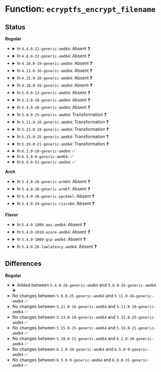 # Function: <code>ecryptfs_encrypt_filename</code>

## Status
<b>Regular</b>
<ul>
<li>
<details>
<summary>In <code>4.4.0-21-generic-amd64</code>: Absent ❓</summary>

```json
{
  "name": "ecryptfs_encrypt_filename",
  "collision_type": "Unique Static",
  "inline_type": "Full",
  "funcs": [
    {
      "addr": 18446744071582019774,
      "name": "ecryptfs_encrypt_filename",
      "external": false,
      "loc": "fs/ecryptfs/crypto.c:1501",
      "file": "fs/ecryptfs/crypto.c",
      "inline": "not declared, inlined",
      "caller_inline": [
        "fs/ecryptfs/crypto.c:ecryptfs_encrypt_and_encode_filename"
      ],
      "caller_func": []
    }
  ],
  "symbols": []
}
```
</details>
</li>
<li>
<details>
<summary>In <code>4.8.0-22-generic-amd64</code>: Absent ❓</summary>

```json
{
  "name": "ecryptfs_encrypt_filename",
  "collision_type": "Unique Static",
  "inline_type": "Full",
  "funcs": [
    {
      "addr": 18446744071582233340,
      "name": "ecryptfs_encrypt_filename",
      "external": false,
      "loc": "fs/ecryptfs/crypto.c:1498",
      "file": "fs/ecryptfs/crypto.c",
      "inline": "not declared, inlined",
      "caller_inline": [
        "fs/ecryptfs/crypto.c:ecryptfs_encrypt_and_encode_filename"
      ],
      "caller_func": []
    }
  ],
  "symbols": []
}
```
</details>
</li>
<li>
<details>
<summary>In <code>4.10.0-19-generic-amd64</code>: Absent ❓</summary>

```json
{
  "name": "ecryptfs_encrypt_filename",
  "collision_type": "Unique Static",
  "inline_type": "Full",
  "funcs": [
    {
      "addr": 18446744071582322828,
      "name": "ecryptfs_encrypt_filename",
      "external": false,
      "loc": "fs/ecryptfs/crypto.c:1498",
      "file": "fs/ecryptfs/crypto.c",
      "inline": "not declared, inlined",
      "caller_inline": [
        "fs/ecryptfs/crypto.c:ecryptfs_encrypt_and_encode_filename"
      ],
      "caller_func": []
    }
  ],
  "symbols": []
}
```
</details>
</li>
<li>
<details>
<summary>In <code>4.13.0-16-generic-amd64</code>: Absent ❓</summary>

```json
{
  "name": "ecryptfs_encrypt_filename",
  "collision_type": "Unique Static",
  "inline_type": "Full",
  "funcs": [
    {
      "addr": 18446744071582407612,
      "name": "ecryptfs_encrypt_filename",
      "external": false,
      "loc": "fs/ecryptfs/crypto.c:1498",
      "file": "fs/ecryptfs/crypto.c",
      "inline": "not declared, inlined",
      "caller_inline": [
        "fs/ecryptfs/crypto.c:ecryptfs_encrypt_and_encode_filename"
      ],
      "caller_func": []
    }
  ],
  "symbols": []
}
```
</details>
</li>
<li>
<details>
<summary>In <code>4.15.0-20-generic-amd64</code>: Absent ❓</summary>

```json
{
  "name": "ecryptfs_encrypt_filename",
  "collision_type": "Unique Static",
  "inline_type": "Full",
  "funcs": [
    {
      "addr": 18446744071582558328,
      "name": "ecryptfs_encrypt_filename",
      "external": false,
      "loc": "fs/ecryptfs/crypto.c:1480",
      "file": "fs/ecryptfs/crypto.c",
      "inline": "not declared, inlined",
      "caller_inline": [
        "fs/ecryptfs/crypto.c:ecryptfs_encrypt_and_encode_filename"
      ],
      "caller_func": []
    }
  ],
  "symbols": []
}
```
</details>
</li>
<li>
<details>
<summary>In <code>4.18.0-10-generic-amd64</code>: Absent ❓</summary>

```json
{
  "name": "ecryptfs_encrypt_filename",
  "collision_type": "Unique Static",
  "inline_type": "Full",
  "funcs": [
    {
      "addr": 18446744071582750060,
      "name": "ecryptfs_encrypt_filename",
      "external": false,
      "loc": "fs/ecryptfs/crypto.c:1480",
      "file": "fs/ecryptfs/crypto.c",
      "inline": "not declared, inlined",
      "caller_inline": [
        "fs/ecryptfs/crypto.c:ecryptfs_encrypt_and_encode_filename"
      ],
      "caller_func": []
    }
  ],
  "symbols": []
}
```
</details>
</li>
<li>
<details>
<summary>In <code>5.0.0-13-generic-amd64</code>: Absent ❓</summary>

```json
{
  "name": "ecryptfs_encrypt_filename",
  "collision_type": "Unique Static",
  "inline_type": "Full",
  "funcs": [
    {
      "addr": 18446744071582853852,
      "name": "ecryptfs_encrypt_filename",
      "external": false,
      "loc": "fs/ecryptfs/crypto.c:1480",
      "file": "fs/ecryptfs/crypto.c",
      "inline": "not declared, inlined",
      "caller_inline": [
        "fs/ecryptfs/crypto.c:ecryptfs_encrypt_and_encode_filename"
      ],
      "caller_func": []
    }
  ],
  "symbols": []
}
```
</details>
</li>
<li>
<details>
<summary>In <code>5.3.0-18-generic-amd64</code>: Absent ❓</summary>

```json
{
  "name": "ecryptfs_encrypt_filename",
  "collision_type": "Unique Static",
  "inline_type": "Full",
  "funcs": [
    {
      "addr": 18446744071583028607,
      "name": "ecryptfs_encrypt_filename",
      "external": false,
      "loc": "fs/ecryptfs/crypto.c:1474",
      "file": "fs/ecryptfs/crypto.c",
      "inline": "not declared, inlined",
      "caller_inline": [
        "fs/ecryptfs/crypto.c:ecryptfs_encrypt_and_encode_filename"
      ],
      "caller_func": []
    }
  ],
  "symbols": []
}
```
</details>
</li>
<li>
<details>
<summary>In <code>5.4.0-26-generic-amd64</code>: Absent ❓</summary>

```json
{
  "name": "ecryptfs_encrypt_filename",
  "collision_type": "Unique Static",
  "inline_type": "Full",
  "funcs": [
    {
      "addr": 18446744071583134815,
      "name": "ecryptfs_encrypt_filename",
      "external": false,
      "loc": "fs/ecryptfs/crypto.c:1476",
      "file": "fs/ecryptfs/crypto.c",
      "inline": "not declared, inlined",
      "caller_inline": [
        "fs/ecryptfs/crypto.c:ecryptfs_encrypt_and_encode_filename"
      ],
      "caller_func": []
    }
  ],
  "symbols": []
}
```
</details>
</li>
<li>
<details>
<summary>In <code>5.8.0-25-generic-amd64</code>: Transformation ❓</summary>

```c
int ecryptfs_encrypt_filename(struct ecryptfs_filename * filename, struct ecryptfs_mount_crypt_stat * mount_crypt_stat)
```

```json
{
  "name": "ecryptfs_encrypt_filename",
  "collision_type": "Unique Static",
  "inline_type": "No",
  "funcs": [
    {
      "addr": 0,
      "name": "ecryptfs_encrypt_filename",
      "external": false,
      "loc": "fs/ecryptfs/crypto.c:1461",
      "file": "fs/ecryptfs/crypto.c",
      "inline": "seen, unknown",
      "caller_inline": [],
      "caller_func": [
        "fs/ecryptfs/crypto.c:ecryptfs_encrypt_and_encode_filename"
      ]
    }
  ],
  "symbols": [
    {
      "addr": 18446744071583447168,
      "name": "ecryptfs_encrypt_filename",
      "section": ".text",
      "bind": "STB_LOCAL",
      "size": 224
    },
    {
      "addr": 18446744071583456962,
      "name": "ecryptfs_encrypt_filename.cold",
      "section": ".text",
      "bind": "STB_LOCAL",
      "size": 115
    }
  ]
}
```
</details>
</li>
<li>
<details>
<summary>In <code>5.11.0-16-generic-amd64</code>: Transformation ❓</summary>

```c
int ecryptfs_encrypt_filename(struct ecryptfs_filename * filename, struct ecryptfs_mount_crypt_stat * mount_crypt_stat)
```

```json
{
  "name": "ecryptfs_encrypt_filename",
  "collision_type": "Unique Static",
  "inline_type": "No",
  "funcs": [
    {
      "addr": 0,
      "name": "ecryptfs_encrypt_filename",
      "external": false,
      "loc": "fs/ecryptfs/crypto.c:1461",
      "file": "fs/ecryptfs/crypto.c",
      "inline": "seen, unknown",
      "caller_inline": [],
      "caller_func": [
        "fs/ecryptfs/crypto.c:ecryptfs_encrypt_and_encode_filename"
      ]
    }
  ],
  "symbols": [
    {
      "addr": 18446744071583559744,
      "name": "ecryptfs_encrypt_filename",
      "section": ".text",
      "bind": "STB_LOCAL",
      "size": 224
    },
    {
      "addr": 18446744071591355953,
      "name": "ecryptfs_encrypt_filename.cold",
      "section": ".text",
      "bind": "STB_LOCAL",
      "size": 115
    }
  ]
}
```
</details>
</li>
<li>
<details>
<summary>In <code>5.13.0-19-generic-amd64</code>: Transformation ❓</summary>

```c
int ecryptfs_encrypt_filename(struct ecryptfs_filename * filename, struct ecryptfs_mount_crypt_stat * mount_crypt_stat)
```

```json
{
  "name": "ecryptfs_encrypt_filename",
  "collision_type": "Unique Static",
  "inline_type": "No",
  "funcs": [
    {
      "addr": 0,
      "name": "ecryptfs_encrypt_filename",
      "external": false,
      "loc": "fs/ecryptfs/crypto.c:1456",
      "file": "fs/ecryptfs/crypto.c",
      "inline": "seen, unknown",
      "caller_inline": [],
      "caller_func": [
        "fs/ecryptfs/crypto.c:ecryptfs_encrypt_and_encode_filename"
      ]
    }
  ],
  "symbols": [
    {
      "addr": 18446744071583582944,
      "name": "ecryptfs_encrypt_filename",
      "section": ".text",
      "bind": "STB_LOCAL",
      "size": 224
    },
    {
      "addr": 18446744071591298666,
      "name": "ecryptfs_encrypt_filename.cold",
      "section": ".text",
      "bind": "STB_LOCAL",
      "size": 115
    }
  ]
}
```
</details>
</li>
<li>
<details>
<summary>In <code>5.15.0-25-generic-amd64</code>: Transformation ❓</summary>

```c
int ecryptfs_encrypt_filename(struct ecryptfs_filename * filename, struct ecryptfs_mount_crypt_stat * mount_crypt_stat)
```

```json
{
  "name": "ecryptfs_encrypt_filename",
  "collision_type": "Unique Static",
  "inline_type": "No",
  "funcs": [
    {
      "addr": 0,
      "name": "ecryptfs_encrypt_filename",
      "external": false,
      "loc": "fs/ecryptfs/crypto.c:1456",
      "file": "fs/ecryptfs/crypto.c",
      "inline": "seen, unknown",
      "caller_inline": [],
      "caller_func": [
        "fs/ecryptfs/crypto.c:ecryptfs_encrypt_and_encode_filename"
      ]
    }
  ],
  "symbols": [
    {
      "addr": 18446744071583940960,
      "name": "ecryptfs_encrypt_filename",
      "section": ".text",
      "bind": "STB_LOCAL",
      "size": 224
    },
    {
      "addr": 18446744071592283655,
      "name": "ecryptfs_encrypt_filename.cold",
      "section": ".text",
      "bind": "STB_LOCAL",
      "size": 115
    }
  ]
}
```
</details>
</li>
<li>
<details>
<summary>In <code>5.19.0-21-generic-amd64</code>: Transformation ❓</summary>

```c
int ecryptfs_encrypt_filename(struct ecryptfs_filename * filename, struct ecryptfs_mount_crypt_stat * mount_crypt_stat)
```

```json
{
  "name": "ecryptfs_encrypt_filename",
  "collision_type": "Unique Static",
  "inline_type": "No",
  "funcs": [
    {
      "addr": 0,
      "name": "ecryptfs_encrypt_filename",
      "external": false,
      "loc": "fs/ecryptfs/crypto.c:1456",
      "file": "fs/ecryptfs/crypto.c",
      "inline": "seen, unknown",
      "caller_inline": [],
      "caller_func": [
        "fs/ecryptfs/crypto.c:ecryptfs_encrypt_and_encode_filename"
      ]
    }
  ],
  "symbols": [
    {
      "addr": 18446744071584522320,
      "name": "ecryptfs_encrypt_filename",
      "section": ".text",
      "bind": "STB_LOCAL",
      "size": 258
    },
    {
      "addr": 18446744071594065999,
      "name": "ecryptfs_encrypt_filename.cold",
      "section": ".text",
      "bind": "STB_LOCAL",
      "size": 107
    }
  ]
}
```
</details>
</li>
<li>
<details>
<summary>In <code>6.2.0-20-generic-amd64</code>: ✅</summary>

```c
int ecryptfs_encrypt_filename(struct ecryptfs_filename * filename, struct ecryptfs_mount_crypt_stat * mount_crypt_stat)
```

```json
{
  "name": "ecryptfs_encrypt_filename",
  "collision_type": "Unique Static",
  "inline_type": "No",
  "funcs": [
    {
      "addr": 18446744071585193168,
      "name": "ecryptfs_encrypt_filename",
      "external": false,
      "loc": "fs/ecryptfs/crypto.c:1456",
      "file": "fs/ecryptfs/crypto.c",
      "inline": "seen, unknown",
      "caller_inline": [],
      "caller_func": [
        "fs/ecryptfs/crypto.c:ecryptfs_encrypt_and_encode_filename"
      ]
    }
  ],
  "symbols": [
    {
      "addr": 18446744071585193168,
      "name": "ecryptfs_encrypt_filename",
      "section": ".text",
      "bind": "STB_LOCAL",
      "size": 379
    }
  ]
}
```
</details>
</li>
<li>
<details>
<summary>In <code>6.5.0-9-generic-amd64</code>: ✅</summary>

```c
int ecryptfs_encrypt_filename(struct ecryptfs_filename * filename, struct ecryptfs_mount_crypt_stat * mount_crypt_stat)
```

```json
{
  "name": "ecryptfs_encrypt_filename",
  "collision_type": "Unique Static",
  "inline_type": "No",
  "funcs": [
    {
      "addr": 18446744071585422144,
      "name": "ecryptfs_encrypt_filename",
      "external": false,
      "loc": "fs/ecryptfs/crypto.c:1432",
      "file": "fs/ecryptfs/crypto.c",
      "inline": "seen, unknown",
      "caller_inline": [],
      "caller_func": [
        "fs/ecryptfs/crypto.c:ecryptfs_encrypt_and_encode_filename"
      ]
    }
  ],
  "symbols": [
    {
      "addr": 18446744071585422144,
      "name": "ecryptfs_encrypt_filename",
      "section": ".text",
      "bind": "STB_LOCAL",
      "size": 379
    }
  ]
}
```
</details>
</li>
<li>
<details>
<summary>In <code>6.8.0-31-generic-amd64</code>: ✅</summary>

```c
int ecryptfs_encrypt_filename(struct ecryptfs_filename * filename, struct ecryptfs_mount_crypt_stat * mount_crypt_stat)
```

```json
{
  "name": "ecryptfs_encrypt_filename",
  "collision_type": "Unique Static",
  "inline_type": "No",
  "funcs": [
    {
      "addr": 18446744071585656832,
      "name": "ecryptfs_encrypt_filename",
      "external": false,
      "loc": "fs/ecryptfs/crypto.c:1432",
      "file": "fs/ecryptfs/crypto.c",
      "inline": "seen, unknown",
      "caller_inline": [],
      "caller_func": [
        "fs/ecryptfs/crypto.c:ecryptfs_encrypt_and_encode_filename"
      ]
    }
  ],
  "symbols": [
    {
      "addr": 18446744071585656832,
      "name": "ecryptfs_encrypt_filename",
      "section": ".text",
      "bind": "STB_LOCAL",
      "size": 379
    }
  ]
}
```
</details>
</li>
</ul>
<b>Arch</b>
<ul>
<li>
<details>
<summary>In <code>5.4.0-26-generic-arm64</code>: Absent ❓</summary>

```json
{
  "name": "ecryptfs_encrypt_filename",
  "collision_type": "Unique Static",
  "inline_type": "Full",
  "funcs": [
    {
      "addr": 0,
      "name": "ecryptfs_encrypt_filename",
      "external": false,
      "loc": "fs/ecryptfs/crypto.c:1476",
      "file": "fs/ecryptfs/crypto.c",
      "inline": "not declared, inlined",
      "caller_inline": [
        "fs/ecryptfs/crypto.c:ecryptfs_encrypt_and_encode_filename"
      ],
      "caller_func": []
    }
  ],
  "symbols": []
}
```
</details>
</li>
<li>
<details>
<summary>In <code>5.4.0-26-generic-armhf</code>: Absent ❓</summary>

```json
{
  "name": "ecryptfs_encrypt_filename",
  "collision_type": "Unique Static",
  "inline_type": "Full",
  "funcs": [
    {
      "addr": 3228264492,
      "name": "ecryptfs_encrypt_filename",
      "external": false,
      "loc": "fs/ecryptfs/crypto.c:1476",
      "file": "fs/ecryptfs/crypto.c",
      "inline": "not declared, inlined",
      "caller_inline": [
        "fs/ecryptfs/crypto.c:ecryptfs_encrypt_and_encode_filename"
      ],
      "caller_func": []
    }
  ],
  "symbols": []
}
```
</details>
</li>
<li>
<details>
<summary>In <code>5.4.0-26-generic-ppc64el</code>: Absent ❓</summary>

```json
{
  "name": "ecryptfs_encrypt_filename",
  "collision_type": "Unique Static",
  "inline_type": "Full",
  "funcs": [
    {
      "addr": 13835058055288697048,
      "name": "ecryptfs_encrypt_filename",
      "external": false,
      "loc": "fs/ecryptfs/crypto.c:1476",
      "file": "fs/ecryptfs/crypto.c",
      "inline": "not declared, inlined",
      "caller_inline": [
        "fs/ecryptfs/crypto.c:ecryptfs_encrypt_and_encode_filename"
      ],
      "caller_func": []
    }
  ],
  "symbols": []
}
```
</details>
</li>
<li>
<details>
<summary>In <code>5.4.0-24-generic-riscv64</code>: Absent ❓</summary>

```json
{
  "name": "ecryptfs_encrypt_filename",
  "collision_type": "Unique Static",
  "inline_type": "Full",
  "funcs": [
    {
      "addr": 18446743936274167718,
      "name": "ecryptfs_encrypt_filename",
      "external": false,
      "loc": "fs/ecryptfs/crypto.c:1476",
      "file": "fs/ecryptfs/crypto.c",
      "inline": "not declared, inlined",
      "caller_inline": [
        "fs/ecryptfs/crypto.c:ecryptfs_encrypt_and_encode_filename"
      ],
      "caller_func": []
    }
  ],
  "symbols": []
}
```
</details>
</li>
</ul>
<b>Flavor</b>
<ul>
<li>
<details>
<summary>In <code>5.4.0-1009-aws-amd64</code>: Absent ❓</summary>

```json
{
  "name": "ecryptfs_encrypt_filename",
  "collision_type": "Unique Static",
  "inline_type": "Full",
  "funcs": [
    {
      "addr": 18446744071583103551,
      "name": "ecryptfs_encrypt_filename",
      "external": false,
      "loc": "fs/ecryptfs/crypto.c:1476",
      "file": "fs/ecryptfs/crypto.c",
      "inline": "not declared, inlined",
      "caller_inline": [
        "fs/ecryptfs/crypto.c:ecryptfs_encrypt_and_encode_filename"
      ],
      "caller_func": []
    }
  ],
  "symbols": []
}
```
</details>
</li>
<li>
<details>
<summary>In <code>5.4.0-1010-azure-amd64</code>: Absent ❓</summary>

```json
{
  "name": "ecryptfs_encrypt_filename",
  "collision_type": "Unique Static",
  "inline_type": "Full",
  "funcs": [
    {
      "addr": 18446744071583040703,
      "name": "ecryptfs_encrypt_filename",
      "external": false,
      "loc": "fs/ecryptfs/crypto.c:1476",
      "file": "fs/ecryptfs/crypto.c",
      "inline": "not declared, inlined",
      "caller_inline": [
        "fs/ecryptfs/crypto.c:ecryptfs_encrypt_and_encode_filename"
      ],
      "caller_func": []
    }
  ],
  "symbols": []
}
```
</details>
</li>
<li>
<details>
<summary>In <code>5.4.0-1009-gcp-amd64</code>: Absent ❓</summary>

```json
{
  "name": "ecryptfs_encrypt_filename",
  "collision_type": "Unique Static",
  "inline_type": "Full",
  "funcs": [
    {
      "addr": 18446744071583092159,
      "name": "ecryptfs_encrypt_filename",
      "external": false,
      "loc": "fs/ecryptfs/crypto.c:1476",
      "file": "fs/ecryptfs/crypto.c",
      "inline": "not declared, inlined",
      "caller_inline": [
        "fs/ecryptfs/crypto.c:ecryptfs_encrypt_and_encode_filename"
      ],
      "caller_func": []
    }
  ],
  "symbols": []
}
```
</details>
</li>
<li>
<details>
<summary>In <code>5.4.0-26-lowlatency-amd64</code>: Absent ❓</summary>

```json
{
  "name": "ecryptfs_encrypt_filename",
  "collision_type": "Unique Static",
  "inline_type": "Full",
  "funcs": [
    {
      "addr": 18446744071583181375,
      "name": "ecryptfs_encrypt_filename",
      "external": false,
      "loc": "fs/ecryptfs/crypto.c:1476",
      "file": "fs/ecryptfs/crypto.c",
      "inline": "not declared, inlined",
      "caller_inline": [
        "fs/ecryptfs/crypto.c:ecryptfs_encrypt_and_encode_filename"
      ],
      "caller_func": []
    }
  ],
  "symbols": []
}
```
</details>
</li>
</ul>

## Differences
<b>Regular</b>
<ul>
<li>
<details>
<summary>Added between <code>5.4.0-26-generic-amd64</code> and <code>5.8.0-25-generic-amd64</code> ➕</summary>

```c
int ecryptfs_encrypt_filename(struct ecryptfs_filename * filename, struct ecryptfs_mount_crypt_stat * mount_crypt_stat)
```
</details>
</li>
<li>
No changes between <code>5.8.0-25-generic-amd64</code> and <code>5.11.0-16-generic-amd64</code> ✅
</li>
<li>
No changes between <code>5.11.0-16-generic-amd64</code> and <code>5.13.0-19-generic-amd64</code> ✅
</li>
<li>
No changes between <code>5.13.0-19-generic-amd64</code> and <code>5.15.0-25-generic-amd64</code> ✅
</li>
<li>
No changes between <code>5.15.0-25-generic-amd64</code> and <code>5.19.0-21-generic-amd64</code> ✅
</li>
<li>
No changes between <code>5.19.0-21-generic-amd64</code> and <code>6.2.0-20-generic-amd64</code> ✅
</li>
<li>
No changes between <code>6.2.0-20-generic-amd64</code> and <code>6.5.0-9-generic-amd64</code> ✅
</li>
<li>
No changes between <code>6.5.0-9-generic-amd64</code> and <code>6.8.0-31-generic-amd64</code> ✅
</li>
</ul>
